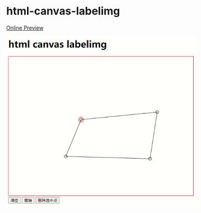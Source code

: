 # html-canvas-labelimg

[Online Preview](https://htmlpreview.github.io/?https://github.com/planet0104/html-canvas-labelimg/blob/main/index.html "Online Preview")

![运行截图](capture.png "运行截图")
